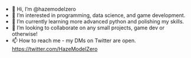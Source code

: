 - 👋 Hi, I’m @hazemodelzero
- 👀 I’m interested in programming, data science, and game development.
- 🌱 I’m currently learning more advanced python and polishing my skills.
- 💞️ I’m looking to collaborate on any small projects, game dev or otherwise! 
- 📫 How to reach me - my DMs on Twitter are open. https://twitter.com/HazeModelZero

<!---
hazemodelzero/hazemodelzero is a ✨ special ✨ repository because its `README.md` (this file) appears on your GitHub profile.
You can click the Preview link to take a look at your changes.
--->
